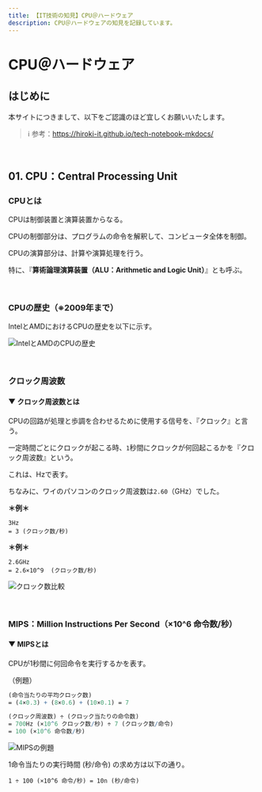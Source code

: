 ```yaml
---
title: 【IT技術の知見】CPU＠ハードウェア
description: CPU＠ハードウェアの知見を記録しています。
---
```


# CPU＠ハードウェア

## はじめに

本サイトにつきまして、以下をご認識のほど宜しくお願いいたします。



> ℹ️ 参考：https://hiroki-it.github.io/tech-notebook-mkdocs/

<br>


## 01. CPU：Central Processing Unit

### CPUとは

CPUは制御装置と演算装置からなる。

CPUの制御部分は、プログラムの命令を解釈して、コンピュータ全体を制御。

CPUの演算部分は、計算や演算処理を行う。

特に、『**算術論理演算装置（ALU：Arithmetic and Logic Unit）**』とも呼ぶ。



<br>

### CPUの歴史（※2009年まで）

IntelとAMDにおけるCPUの歴史を以下に示す。



![IntelとAMDのCPUの歴史](https://raw.githubusercontent.com/hiroki-it/tech-notebook/master/images/IntelとAMDにおけるCPUの歴史.png)

<br>

### クロック周波数

#### ▼ クロック周波数とは

CPUの回路が処理と歩調を合わせるために使用する信号を、『クロック』と言う。

一定時間ごとにクロックが起こる時、```1```秒間にクロックが何回起こるかを『クロック周波数』という。

これは、Hzで表す。

ちなみに、ワイのパソコンのクロック周波数は```2.60```（GHz）でした。



**＊例＊**

```
3Hz
= 3 (クロック数/秒)
```
**＊例＊**

```
2.6GHz
= 2.6×10^9  (クロック数/秒)
```
![クロック数比較](https://raw.githubusercontent.com/hiroki-it/tech-notebook/master/images/クロック数比較.png)

<br>

### MIPS：Million Instructions Per Second（×10^6 命令数/秒）

#### ▼ MIPSとは

CPUが1秒間に何回命令を実行するかを表す。



（例題）

```mathematica
(命令当たりの平均クロック数) 
= (4×0.3) + (8×0.6) + (10×0.1) = 7

(クロック周波数) ÷ (クロック当たりの命令数)
= 700Hz (×10^6 クロック数/秒) ÷ 7 (クロック数/命令) 
= 100 (×10^6 命令数/秒)
```

![MIPSの例題](https://raw.githubusercontent.com/hiroki-it/tech-notebook/master/images/MIPSの例題.png)

1命令当たりの実行時間 (秒/命令) の求め方は以下の通り。



```
1 ÷ 100 (×10^6 命令/秒) = 10n (秒/命令)
```

<br>
